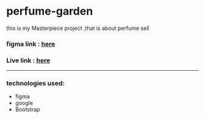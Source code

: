 # perfume-garden
this is my Masterpiece project ,that is about perfume sell

### figma link : [here](https://www.figma.com/file/Gcy5Bknj8HzuIITwkTbWF8/Untitled?node-id=0-1&t=rwpBgAwAHjHiOfWT-0)

### Live link : [here](https://majd-foudeh.github.io/perfume-garden/)

___
### technologies used:
* figma
* google
* Bootstrap
